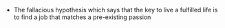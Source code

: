 - The fallacious hypothesis which says that the key to live a fulfilled life is to find a job that matches a pre-existing passion